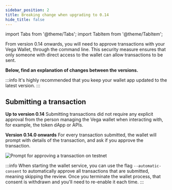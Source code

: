 ```yaml
---
sidebar_position: 2
title: Breaking change when upgrading to 0.14
hide_title: false
---
```


import Tabs from '@theme/Tabs';
import TabItem from '@theme/TabItem';

From version 0.14 onwards, you will need to approve transactions with your Vega Wallet, through the command line. This security measure ensures that only someone with direct access to the wallet can allow transactions to be sent.
 
**Below, find an explanation of changes between the versions.**

:::info
It's highly recommended that you keep your wallet app updated to the latest version. 
:::

## Submitting a transaction

**Up to version 0.14** 
Submitting transactions did not require any explicit approval from the person managing the Vega wallet when interacting with, for example, the token dApp or APIs.

**Version 0.14.0 onwards**
For every transaction submitted, the wallet will prompt with details of the transaction, and ask if you approve the transaction.

![Prompt for approving a transaction on testnet](/img/software-prompt-images/wallet-approve-transaction-prompt.png)

:::info
When starting the wallet service, you can use the flag `--automatic-consent` to automatically approve all transactions that are submitted, meaning skipping the review. Once you terminate the wallet process, that consent is withdrawn and you'll need to re-enable it each time.
:::